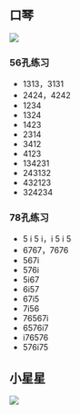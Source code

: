 ## 口琴

![](D:\WorkSpace\avatar\tmp\assets\口琴\音阶.jpg)

### 56孔练习

- 1313，3131
- 2424，4242
- 1234
- 1324
- 1423
- 2314
- 3412
- 4123
- 134231
- 243132
- 432123
- 324234

### 78孔练习

- 5 i 5 i，i 5 i 5
- 6767，7676
- 567i
- 576i
- 5i67
- 6i57
- 67i5
- 7i56
- 76567i
- 6576i7
- i76576
- 576i75

## 小星星

![](D:\WorkSpace\avatar\tmp\assets\口琴\小星星.jpg)